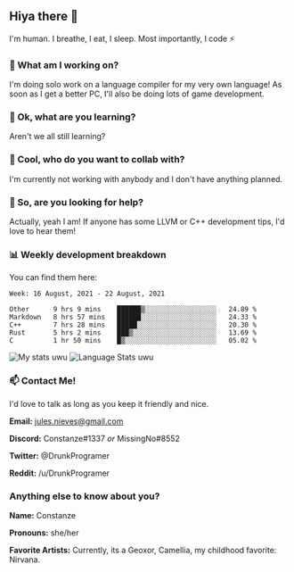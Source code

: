 ## Hiya there 👋

I'm human. I breathe, I eat, I sleep. Most importantly, I code ⚡️

### 🔭 What am I working on?

I'm doing solo work on a language compiler for my very own language! As soon as I get a better PC, I'll also be doing lots of game development.

### 🌱 Ok, what are you learning?

Aren't we all still learning?

### 👯 Cool, who do you want to collab with?

I'm currently not working with anybody and I don't have anything planned.

### 🤔 So, are you looking for help?

Actually, yeah I am! If anyone has some LLVM or C++ development tips, I'd love to hear them!

### 📊 Weekly development breakdown

You can find them here:

<!--START_SECTION:waka-->
```text
Week: 16 August, 2021 - 22 August, 2021

Other      9 hrs 9 mins    ██████▒░░░░░░░░░░░░░░░░░░   24.89 % 
Markdown   8 hrs 57 mins   ██████░░░░░░░░░░░░░░░░░░░   24.33 % 
C++        7 hrs 28 mins   █████░░░░░░░░░░░░░░░░░░░░   20.30 % 
Rust       5 hrs 2 mins    ███▒░░░░░░░░░░░░░░░░░░░░░   13.69 % 
C          1 hr 50 mins    █▒░░░░░░░░░░░░░░░░░░░░░░░   05.02 % 
```
<!--END_SECTION:waka-->
<!-- ![Constanze's wakatime stats](https://github-readme-stats.vercel.app/api/wakatime?username=constanze) -->

![My stats uwu](https://github-readme-stats.vercel.app/api?username=cstanze&show_icons=true&theme=onedark)
![Language Stats uwu](https://github-readme-stats.vercel.app/api/top-langs/?username=cstanze&layout=compact&theme=onedark)

### 📫 Contact Me!

I'd love to talk as long as you keep it friendly and nice.

**Email:** jules.nieves@gmail.com

**Discord:** Constanze#1337 *or* MissingNo#8552

**Twitter:** @DrunkProgramer

**Reddit:** /u/DrunkProgramer

### Anything else to know about you?

**Name:** Constanze

**Pronouns:** she/her

**Favorite Artists:** Currently, its a Geoxor, Camellia, my childhood favorite: Nirvana.
